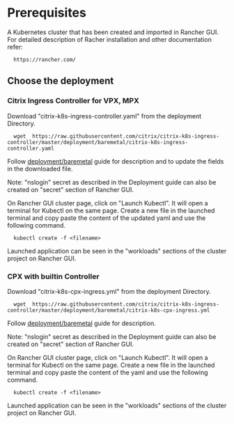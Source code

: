 # **Prerequisites**
A Kubernetes cluster that has been created and imported in Rancher GUI.
For detailed description of Racher installation and other documentation refer:

      https://rancher.com/


## **Choose the deployment**
### **Citrix Ingress Controller for VPX, MPX**
Download "citrix-k8s-ingress-controller.yaml" from the deployment Directory.

      wget  https://raw.githubusercontent.com/citrix/citrix-k8s-ingress-controller/master/deployment/baremetal/citrix-k8s-ingress-controller.yaml


Follow [deployment/baremetal](../baremetal) guide for description and to update the fields in the downloaded file.

Note: "nslogin" secret as described in the Deployment guide can also be created on "secret" section of Rancher GUI.

On Rancher GUI cluster page, click on "Launch Kubectl". It will open a terminal for Kubectl on the same page.
Create a new file in the launched terminal and copy paste the content of the updated yaml and use the following command.

      kubectl create -f <filename>

Launched application can be seen in the "workloads" sections of the cluster project on Rancher GUI.

### **CPX with builtin Controller**
Download "citrix-k8s-cpx-ingress.yml" from the deployment Directory.

      wget  https://raw.githubusercontent.com/citrix/citrix-k8s-ingress-controller/master/deployment/baremetal/citrix-k8s-cpx-ingress.yml

Follow [deployment/baremetal](../baremetal) guide for description.

Note: "nslogin" secret as described in the Deployment guide can also be created on "secret" section of Rancher GUI.

On Rancher GUI cluster page, click on "Launch Kubectl". It will open a terminal for Kubectl on the same page.
Create a new file in the launched terminal and copy paste the content of the yaml and use the following command.

      kubectl create -f <filename>

Launched application can be seen in the "workloads" sections of the cluster project on Rancher GUI.
